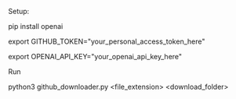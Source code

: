 Setup:

pip install openai


export GITHUB_TOKEN="your_personal_access_token_here"

export OPENAI_API_KEY="your_openai_api_key_here"


Run

python3 github_downloader.py <file_extension> <download_folder>